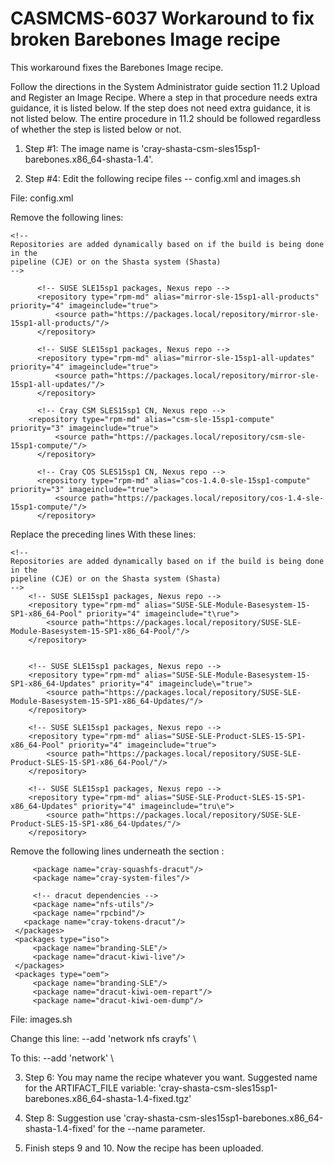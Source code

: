 # CASMCMS-6037 Workaround to fix broken Barebones Image recipe

This workaround fixes the Barebones Image recipe.

Follow the directions in the System Administrator guide section 11.2 Upload and Register an Image Recipe.
Where a step in that procedure needs extra guidance, it is listed below. If the step does not need extra
guidance, it is not listed below. The entire procedure in 11.2 should be followed regardless of whether
the step is listed below or not.

1. Step #1: The image name is 'cray-shasta-csm-sles15sp1-barebones.x86_64-shasta-1.4'.

2. Step #4: Edit the following recipe files -- config.xml and images.sh

File: config.xml

Remove the following lines:

    <!--
    Repositories are added dynamically based on if the build is being done in the
    pipeline (CJE) or on the Shasta system (Shasta)
    -->

	      <!-- SUSE SLE15sp1 packages, Nexus repo -->
	      <repository type="rpm-md" alias="mirror-sle-15sp1-all-products" priority="4" imageinclude="true">
	          <source path="https://packages.local/repository/mirror-sle-15sp1-all-products/"/>
	      </repository>

	      <!-- SUSE SLE15sp1 packages, Nexus repo -->
	      <repository type="rpm-md" alias="mirror-sle-15sp1-all-updates" priority="4" imageinclude="true">
	          <source path="https://packages.local/repository/mirror-sle-15sp1-all-updates/"/>
	      </repository>

	      <!-- Cray CSM SLES15sp1 CN, Nexus repo -->
        <repository type="rpm-md" alias="csm-sle-15sp1-compute" priority="3" imageinclude="true">
	          <source path="https://packages.local/repository/csm-sle-15sp1-compute/"/>
	      </repository>

	      <!-- Cray COS SLES15sp1 CN, Nexus repo -->
	      <repository type="rpm-md" alias="cos-1.4.0-sle-15sp1-compute" priority="3" imageinclude="true">
	          <source path="https://packages.local/repository/cos-1.4-sle-15sp1-compute/"/>
	      </repository>

Replace the preceding lines With these lines:

    <!--
    Repositories are added dynamically based on if the build is being done in the
    pipeline (CJE) or on the Shasta system (Shasta)
    -->
        <!-- SUSE SLE15sp1 packages, Nexus repo -->
        <repository type="rpm-md" alias="SUSE-SLE-Module-Basesystem-15-SP1-x86_64-Pool" priority="4" imageinclude="t\rue">
            <source path="https://packages.local/repository/SUSE-SLE-Module-Basesystem-15-SP1-x86_64-Pool/"/>
        </repository>


        <!-- SUSE SLE15sp1 packages, Nexus repo -->
        <repository type="rpm-md" alias="SUSE-SLE-Module-Basesystem-15-SP1-x86_64-Updates" priority="4" imageinclude\="true">
            <source path="https://packages.local/repository/SUSE-SLE-Module-Basesystem-15-SP1-x86_64-Updates/"/>
        </repository>

        <!-- SUSE SLE15sp1 packages, Nexus repo -->
        <repository type="rpm-md" alias="SUSE-SLE-Product-SLES-15-SP1-x86_64-Pool" priority="4" imageinclude="true">
            <source path="https://packages.local/repository/SUSE-SLE-Product-SLES-15-SP1-x86_64-Pool/"/>
        </repository>

        <!-- SUSE SLE15sp1 packages, Nexus repo -->
        <repository type="rpm-md" alias="SUSE-SLE-Product-SLES-15-SP1-x86_64-Updates" priority="4" imageinclude="tru\e">
            <source path="https://packages.local/repository/SUSE-SLE-Product-SLES-15-SP1-x86_64-Updates/"/>
        </repository>

Remove the following lines underneath the section    <packages type="image">:

         <package name="cray-squashfs-dracut"/>
         <package name="cray-system-files"/>

         <!-- dracut dependencies -->
         <package name="nfs-utils"/>
         <package name="rpcbind"/>
       <package name="cray-tokens-dracut"/>
     </packages>
     <packages type="iso">
         <package name="branding-SLE"/>
         <package name="dracut-kiwi-live"/>
     </packages>
     <packages type="oem">
         <package name="branding-SLE"/>
         <package name="dracut-kiwi-oem-repart"/>
         <package name="dracut-kiwi-oem-dump"/>

File: images.sh

Change this line:
 --add 'network nfs crayfs' \

To this:
 --add 'network' \


3. Step 6: You may name the recipe whatever you want. Suggested name for the ARTIFACT_FILE variable: 'cray-shasta-csm-sles15sp1-barebones.x86_64-shasta-1.4-fixed.tgz'

4. Step 8: Suggestion use 'cray-shasta-csm-sles15sp1-barebones.x86_64-shasta-1.4-fixed' for the --name parameter.

5. Finish steps 9 and 10. Now the recipe has been uploaded.
